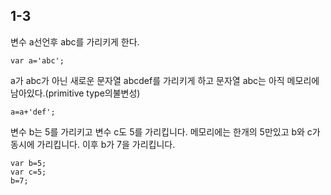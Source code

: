 ## 1-3


변수 a선언후 abc를 가리키게 한다.

`var a='abc';`

a가 abc가 아닌 새로운 문자열 abcdef를 가리키게 하고 문자열 abc는 아직 메모리에 남아있다.(primitive type의불변성)

`a=a+'def';`


변수 b는 5를 가리키고 변수 c도 5를 가리킵니다. 메모리에는 한개의 5만있고 b와 c가 동시에 가리킵니다.
이후 b가 7을 가리킵니다.
```
var b=5;
var c=5;
b=7;
```
